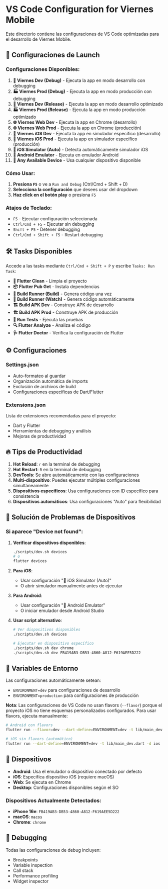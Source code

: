 # VS Code Configuration for Viernes Mobile

Este directorio contiene las configuraciones de VS Code optimizadas para el desarrollo de Viernes Mobile.

## 🚀 Configuraciones de Launch

### Configuraciones Disponibles:

1. **🚀 Viernes Dev (Debug)** - Ejecuta la app en modo desarrollo con debugging
2. **🏭 Viernes Prod (Debug)** - Ejecuta la app en modo producción con debugging
3. **🚀 Viernes Dev (Release)** - Ejecuta la app en modo desarrollo optimizado
4. **🏭 Viernes Prod (Release)** - Ejecuta la app en modo producción optimizado
5. **🌐 Viernes Web Dev** - Ejecuta la app en Chrome (desarrollo)
6. **🌐 Viernes Web Prod** - Ejecuta la app en Chrome (producción)
7. **🍎 Viernes iOS Dev** - Ejecuta la app en simulador específico (desarrollo)
8. **🍎 Viernes iOS Prod** - Ejecuta la app en simulador específico (producción)
9. **🍎 iOS Simulator (Auto)** - Detecta automáticamente simulador iOS
10. **🤖 Android Emulator** - Ejecuta en emulador Android
11. **📱 Any Available Device** - Usa cualquier dispositivo disponible

### Cómo Usar:

1. **Presiona `F5`** o ve a `Run and Debug` (Ctrl/Cmd + Shift + D)
2. **Selecciona la configuración** que desees usar del dropdown
3. **Haz click en el botón play** o presiona `F5`

### Atajos de Teclado:

- `F5` - Ejecutar configuración seleccionada
- `Ctrl/Cmd + F5` - Ejecutar sin debugging
- `Shift + F5` - Detener debugging
- `Ctrl/Cmd + Shift + F5` - Restart debugging

## 🛠️ Tasks Disponibles

Accede a las tasks mediante `Ctrl/Cmd + Shift + P` y escribe `Tasks: Run Task`:

- **🧹 Flutter Clean** - Limpia el proyecto
- **📦 Flutter Pub Get** - Instala dependencias
- **🔧 Build Runner (Build)** - Genera código una vez
- **🔧 Build Runner (Watch)** - Genera código automáticamente
- **🏗️ Build APK Dev** - Construye APK de desarrollo
- **🏗️ Build APK Prod** - Construye APK de producción
- **🧪 Run Tests** - Ejecuta las pruebas
- **🔍 Flutter Analyze** - Analiza el código
- **🩺 Flutter Doctor** - Verifica la configuración de Flutter

## ⚙️ Configuraciones

### Settings.json
- Auto-formateo al guardar
- Organización automática de imports
- Exclusión de archivos de build
- Configuraciones específicas de Dart/Flutter

### Extensions.json
Lista de extensiones recomendadas para el proyecto:
- Dart y Flutter
- Herramientas de debugging y análisis
- Mejoras de productividad

## 🔥 Tips de Productividad

1. **Hot Reload**: `r` en la terminal de debugging
2. **Hot Restart**: `R` en la terminal de debugging
3. **DevTools**: Se abre automáticamente con las configuraciones
4. **Multi-dispositivo**: Puedes ejecutar múltiples configuraciones simultáneamente
5. **Dispositivos específicos**: Usa configuraciones con ID específico para consistencia
6. **Dispositivos automáticos**: Usa configuraciones "Auto" para flexibilidad

## 📱 Solución de Problemas de Dispositivos

### Si aparece "Device not found":

1. **Verificar dispositivos disponibles**:
   ```bash
   ./scripts/dev.sh devices
   # o
   flutter devices
   ```

2. **Para iOS**:
   - Usar configuración "🍎 iOS Simulator (Auto)"
   - O abrir simulador manualmente antes de ejecutar

3. **Para Android**:
   - Usar configuración "🤖 Android Emulator"
   - O iniciar emulador desde Android Studio

4. **Usar script alternativo**:
   ```bash
   # Ver dispositivos disponibles
   ./scripts/dev.sh devices

   # Ejecutar en dispositivo específico
   ./scripts/dev.sh dev chrome
   ./scripts/dev.sh dev FB419AB3-DB53-4860-A812-F619AEE5D222
   ```

## 🔧 Variables de Entorno

Las configuraciones automáticamente setean:
- `ENVIRONMENT=dev` para configuraciones de desarrollo
- `ENVIRONMENT=production` para configuraciones de producción

**Nota**: Las configuraciones de VS Code no usan flavors (`--flavor`) porque el proyecto iOS no tiene esquemas personalizados configurados. Para usar flavors, ejecuta manualmente:
```bash
# Android con flavors
flutter run --flavor=dev --dart-define=ENVIRONMENT=dev -t lib/main_dev.dart -d android

# iOS sin flavors (automático)
flutter run --dart-define=ENVIRONMENT=dev -t lib/main_dev.dart -d ios
```

## 📱 Dispositivos

- **Android**: Usa el emulador o dispositivo conectado por defecto
- **iOS**: Especifica dispositivo iOS (requiere macOS)
- **Web**: Se ejecuta en Chrome
- **Desktop**: Configuraciones disponibles según el SO

### Dispositivos Actualmente Detectados:
- **iPhone 16e**: `FB419AB3-DB53-4860-A812-F619AEE5D222`
- **macOS**: `macos`
- **Chrome**: `chrome`

## 🐛 Debugging

Todas las configuraciones de debug incluyen:
- Breakpoints
- Variable inspection
- Call stack
- Performance profiling
- Widget inspector